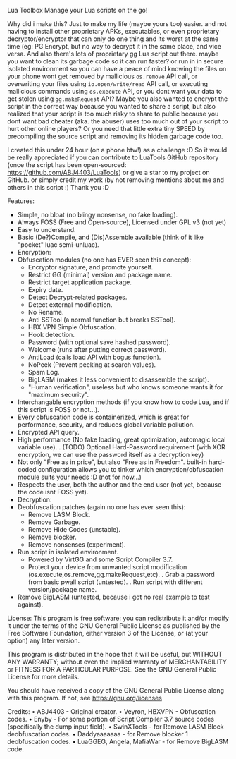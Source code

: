 Lua Toolbox
Manage your Lua scripts on the go!

Why did i make this?
Just to make my life (maybe yours too) easier. and not having to install other proprietary APKs, executables, or even proprietary decryptor/encryptor that can only do one thing and its worst at the same time (eg: PG Encrypt, but no way to decrypt it in the same place, and vice versa. And also there's lots of proprietary gg Lua script out there. maybe you want to clean its garbage code so it can run faster? or run in in secure isolated environment so you can have a peace of mind knowing the files on your phone wont get removed by mallicious `os.remove` API call, or overwriting your files using `io.open/write/read` API call, or executing mallicious commands using `os.execute` API, or you dont want your data to get stolen using `gg.makeRequest` API? Maybe you also wanted to encrypt the script in the correct way because you wanted to share a script, but also realized that your script is too much risky to share to public because you dont want bad cheater (aka. the abuser) uses too much out of your script to hurt other online players? Or you need that little extra tiny SPEED by precompiling the source script and removing its hidden garbage code too.

I created this under 24 hour (on a phone btw!) as a challenge :D So it would be really appreciated if you can contribute to LuaTools GitHub repository (once the script has been open-sourced: https://github.com/ABJ4403/LuaTools) or give a star to my project on GitHub. or simply credit my work (by not removing mentions about me and others in this script :) Thank you :D

Features:
+ Simple, no bloat (no blingy nonsense, no fake loading).
+ Always FOSS (Free and Open-source), Licensed under GPL v3 (not yet)
+ Easy to understand.
+ Basic (De?)Compile, and (Dis)Assemble available (think of it like "pocket" luac semi-unluac).
+ Encryption:
+ Obfuscation modules (no one has EVER seen this concept):
	+ Encryptor signature, and promote yourself.
	+ Restrict GG (minimal) version and package name.
	+ Restrict target application package.
	+ Expiry date.
	+ Detect Decrypt-related packages.
	+ Detect external modification.
	+ No Rename.
	+ Anti SSTool (a normal function but breaks SSTool).
	+ HBX VPN Simple Obfuscation.
	+ Hook detection.
	+ Password (with optional save hashed password).
	+ Welcome (runs after putting correct password).
	+ AntiLoad (calls load API with bogus function).
	+ NoPeek (Prevent peeking at search values).
	+ Spam Log.
	+ BigLASM (makes it less convenient to disassemble the script).
	+ "Human verification", useless but who knows someone wants it for "maximum security".
+ Interchangable encryption methods (if you know how to code Lua, and if this script is FOSS or not...).
+ Every obfuscation code is containerized, which is great for performance, security, and reduces global variable pollution.
+ Encrypted API query.
+ High performance (No fake loading, great optimization, automagic local variable use).
. (TODO) Optional Hard-Password requirement (with XOR encryption, we can use the password itself as a decryption key)
+ Not only "Free as in price", but also "Free as in Freedom". built-in hard-coded configuration allows you to tinker which encryption/obfuscation module suits your needs :D (not for now...)
+ Respects the user, both the author and the end user (not yet, because the code isnt FOSS yet).
+ Decryption:
+ Deobfuscation patches (again no one has ever seen this):
	+ Remove LASM Block.
	+ Remove Garbage.
	+ Remove Hide Codes (unstable).
	+ Remove blocker.
	+ Remove nonsenses (experiment).
+ Run script in isolated environment.
	+ Powered by VirtGG and some Script Compiler 3.7.
	+ Protect your device from unwanted script modification (os.execute,os.remove,gg.makeRequest,etc).
	. Grab a password from basic pwall script (untested).
	. Run script with different version/package name.
+ Remove BigLASM (untested, because i got no real example to test against).

License:
This program is free software: you can redistribute it and/or modify
it under the terms of the GNU General Public License as published by
the Free Software Foundation, either version 3 of the License, or
(at your option) any later version.

This program is distributed in the hope that it will be useful,
but WITHOUT ANY WARRANTY; without even the implied warranty of
MERCHANTABILITY or FITNESS FOR A PARTICULAR PURPOSE.	See the
GNU General Public License for more details.

You should have received a copy of the GNU General Public License
along with this program.	If not, see https://gnu.org/licenses

Credits:
• ABJ4403 - Original creator.
• Veyron, HBXVPN - Obfuscation codes.
• Enyby - For some portion of Script Compiler 3.7 source codes (specifically the dump input field).
• SwinXTools - for Remove LASM Block deobfuscation codes.
• Daddyaaaaaaa - for Remove blocker 1 deobfuscation codes.
• LuaGGEG, Angela, MafiaWar - for Remove BigLASM code.